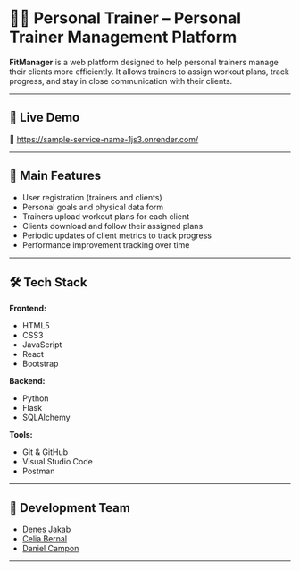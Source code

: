 # 🏋️‍♂️ Personal Trainer – Personal Trainer Management Platform

**FitManager** is a web platform designed to help personal trainers manage their clients more efficiently. It allows trainers to assign workout plans, track progress, and stay in close communication with their clients.

---

## 🚀 Live Demo
🔗 https://sample-service-name-1js3.onrender.com/

---


## 🎯 Main Features

- User registration (trainers and clients)
- Personal goals and physical data form
- Trainers upload workout plans for each client
- Clients download and follow their assigned plans
- Periodic updates of client metrics to track progress
- Performance improvement tracking over time

---

## 🛠️ Tech Stack

**Frontend:**
- HTML5
- CSS3
- JavaScript
- React
- Bootstrap

**Backend:**
- Python
- Flask
- SQLAlchemy

**Tools:**
- Git & GitHub
- Visual Studio Code
- Postman

---

## 👥 Development Team

- [Denes Jakab](https://github.com/Denesjakab)
- [Celia Bernal](https://github.com/CeliaBP) 
- [Daniel Campon](https://github.com/CamponD) 

---


